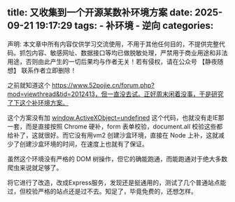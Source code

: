 title: 又收集到一个开源某数补环境方案
date: 2025-09-21 19:17:29
tags:
    - 补环境
    - 逆向
categories:
---
声明: 本文章中所有内容仅供学习交流使用，不用于其他任何目的，不提供完整代码。抓包内容、敏感网址、数据接口等均已做脱敏处理，严禁用于商业用途和非法用途，否则由此产生的一切后果均与作者无关！若有侵权，请在公众号 【静夜随想】 联系作者立即删除！

之前就知道这个 https://www.52pojie.cn/forum.php?mod=viewthread&tid=2012413，但一直没去试。正好周末闲着没事，于是研究了下这个补环境方案。

这个方案没有加 [window.ActiveXObject=undefined](https://mp.weixin.qq.com/s/3NeI6AendlTlNMIrKL0G8Q) 这个代码，也就没有走IE那一套，而是直接按照 Chrome 硬补，form 表单校验，document.all 校验这些都给补了，这就很好。而它没有用vm2 创建沙盒环境，直接在 Node 上补，这就减少了创建沙盒环境的时间，在速度上也就有了保证。

虽然这个环境没有严格的 DOM 树操作，但它的确能跑通，而能跑通对于绝大多数爬虫来说就足够了。

将它进行了改造，改成Express服务，发现还是挺通用的，测试了几个普通站点能过，但校验严格的站点还是过不去。知足了，毕竟免费的，还想怎样。
